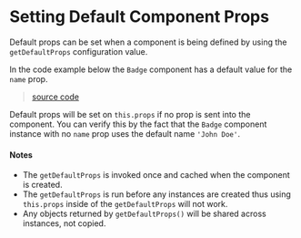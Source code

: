 # Setting Default Component Props

Default props can be set when a component is being defined by using the `getDefaultProps` configuration value.

In the code example below the `Badge` component has a default value for the `name` prop.

> [source code](https://jsfiddle.net/jv5xrqc4/#tabs=js,result,html,resources)

Default props will be set on `this.props` if no prop is sent into the component. You can verify this by the fact that the `Badge` component instance with no `name` prop uses the default name `'John Doe'`.

#### Notes

* The `getDefaultProps` is invoked once and cached when the component is created.
* The `getDefaultProps` is run before any instances are created thus using `this.props` inside of the `getDefaultProps` will not work.
* Any objects returned by `getDefaultProps()` will be shared across instances, not copied.
